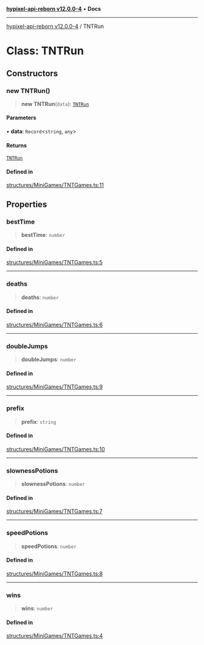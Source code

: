 [**hypixel-api-reborn v12.0.0-4**](../README.md) • **Docs**

***

[hypixel-api-reborn v12.0.0-4](../globals.md) / TNTRun

# Class: TNTRun

## Constructors

### new TNTRun()

> **new TNTRun**(`data`): [`TNTRun`](TNTRun.md)

#### Parameters

• **data**: `Record`\<`string`, `any`\>

#### Returns

[`TNTRun`](TNTRun.md)

#### Defined in

[structures/MiniGames/TNTGames.ts:11](https://github.com/Kathund/REBORN-docs-TEST/blob/1c14a4fa83649d1c26475bdd62d394bf5095b016/src/structures/MiniGames/TNTGames.ts#L11)

## Properties

### bestTime

> **bestTime**: `number`

#### Defined in

[structures/MiniGames/TNTGames.ts:5](https://github.com/Kathund/REBORN-docs-TEST/blob/1c14a4fa83649d1c26475bdd62d394bf5095b016/src/structures/MiniGames/TNTGames.ts#L5)

***

### deaths

> **deaths**: `number`

#### Defined in

[structures/MiniGames/TNTGames.ts:6](https://github.com/Kathund/REBORN-docs-TEST/blob/1c14a4fa83649d1c26475bdd62d394bf5095b016/src/structures/MiniGames/TNTGames.ts#L6)

***

### doubleJumps

> **doubleJumps**: `number`

#### Defined in

[structures/MiniGames/TNTGames.ts:9](https://github.com/Kathund/REBORN-docs-TEST/blob/1c14a4fa83649d1c26475bdd62d394bf5095b016/src/structures/MiniGames/TNTGames.ts#L9)

***

### prefix

> **prefix**: `string`

#### Defined in

[structures/MiniGames/TNTGames.ts:10](https://github.com/Kathund/REBORN-docs-TEST/blob/1c14a4fa83649d1c26475bdd62d394bf5095b016/src/structures/MiniGames/TNTGames.ts#L10)

***

### slownessPotions

> **slownessPotions**: `number`

#### Defined in

[structures/MiniGames/TNTGames.ts:7](https://github.com/Kathund/REBORN-docs-TEST/blob/1c14a4fa83649d1c26475bdd62d394bf5095b016/src/structures/MiniGames/TNTGames.ts#L7)

***

### speedPotions

> **speedPotions**: `number`

#### Defined in

[structures/MiniGames/TNTGames.ts:8](https://github.com/Kathund/REBORN-docs-TEST/blob/1c14a4fa83649d1c26475bdd62d394bf5095b016/src/structures/MiniGames/TNTGames.ts#L8)

***

### wins

> **wins**: `number`

#### Defined in

[structures/MiniGames/TNTGames.ts:4](https://github.com/Kathund/REBORN-docs-TEST/blob/1c14a4fa83649d1c26475bdd62d394bf5095b016/src/structures/MiniGames/TNTGames.ts#L4)

